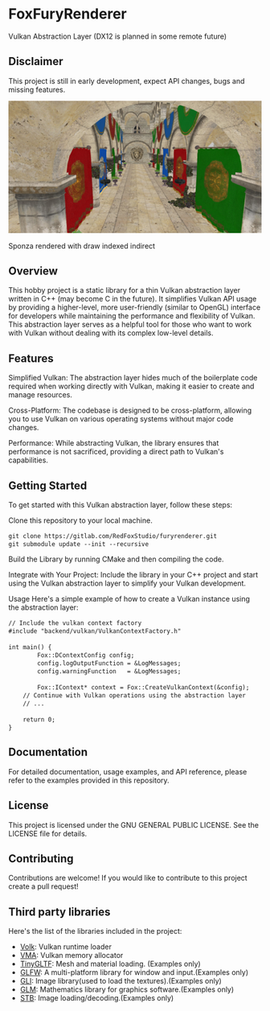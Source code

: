 # FoxFuryRenderer
Vulkan Abstraction Layer (DX12 is planned in some remote future)

## Disclaimer
This project is still in early development, expect API changes, bugs and missing features.


![Sponza](sponza.jpg "Sponza")

Sponza rendered with draw indexed indirect

## Overview
This hobby project is a static library for a thin Vulkan abstraction layer written in C++ (may become C in the future). It simplifies Vulkan API usage by providing a higher-level, more user-friendly (similar to OpenGL) interface for developers while maintaining the performance and flexibility of Vulkan. This abstraction layer serves as a helpful tool for those who want to work with Vulkan without dealing with its complex low-level details.

## Features
Simplified Vulkan: The abstraction layer hides much of the boilerplate code required when working directly with Vulkan, making it easier to create and manage resources.

Cross-Platform: The codebase is designed to be cross-platform, allowing you to use Vulkan on various operating systems without major code changes.

Performance: While abstracting Vulkan, the library ensures that performance is not sacrificed, providing a direct path to Vulkan's capabilities.

## Getting Started
To get started with this Vulkan abstraction layer, follow these steps:

Clone this repository to your local machine.

```
git clone https://gitlab.com/RedFoxStudio/furyrenderer.git
git submodule update --init --recursive
```

Build the Library by running CMake and then compiling the code.

Integrate with Your Project: Include the library in your C++ project and start using the Vulkan abstraction layer to simplify your Vulkan development.

Usage
Here's a simple example of how to create a Vulkan instance using the abstraction layer:

```
// Include the vulkan context factory
#include "backend/vulkan/VulkanContextFactory.h"

int main() {
        Fox::DContextConfig config;
        config.logOutputFunction = &LogMessages;
        config.warningFunction   = &LogMessages;

        Fox::IContext* context = Fox::CreateVulkanContext(&config);
    // Continue with Vulkan operations using the abstraction layer
    // ...

    return 0;
}
```

## Documentation
For detailed documentation, usage examples, and API reference, please refer to the examples provided in this repository.

## License
This project is licensed under the GNU GENERAL PUBLIC LICENSE. See the LICENSE file for details.

## Contributing
Contributions are welcome! If you would like to contribute to this project create a pull request!

## Third party libraries
Here's the list of the libraries included in the project:
 - [Volk](https://github.com/zeux/volk.git): Vulkan runtime loader
 - [VMA](https://github.com/GPUOpen-LibrariesAndSDKs/VulkanMemoryAllocator): Vulkan memory allocator
 - [TinyGLTF](https://github.com/syoyo/tinygltf.git): Mesh and material loading. (Examples only)
 - [GLFW](https://github.com/glfw/glfw.git): A multi-platform library for window and input.(Examples only)
 - [GLI](https://github.com/g-truc/gli.git): Image library(used to load the textures).(Examples only)
 - [GLM](https://github.com/g-truc/glm.git): Mathematics library for graphics software.(Examples only)
 - [STB](https://github.com/nothings/stb.git): Image loading/decoding.(Examples only)


